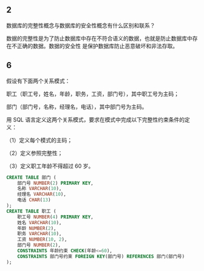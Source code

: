 ## 2

数据库的完整性概念与数据库的安全性概念有什么区别和联系？ 

数据的完整性是为了防止数据库中存在不符合语义的数据，也就是防止数据库中存在不正确的数据。数据的安全性 是保护数据库防止恶意破坏和非法存取。

## 6

假设有下面两个关系模式： 

职工（职工号，姓名，年龄，职务，工资，部门号），其中职工号为主码； 

部门（部门号，名称，经理名，电话），其中部门号为主码。 

用 SQL 语言定义这两个关系模式，要求在模式中完成以下完整性约束条件的定义： 

（1）定义每个模式的主码； 

（2）定义参照完整性； 

（3）定义职工年龄不得超过 60 岁。 

```sql
CREATE TABLE 部门 (
	部门号 NUMBER(2) PRIMARY KEY,
    名称 VARCHAR(10),
    经理名 VARCHAR(10),
    电话 CHAR(13)
);
CREATE TABLE 职工 (
	职工号 NUMBER(4) PRIMARY KEY,
    姓名 VARCHAR(10),
    年龄 NUMBER(2),
    职务 VARCHAR(10),
    工资 NUMBER(10, 2),
    部门号 NUMBER(2),
    CONSTRAINTS 年龄约束 CHECK(年龄<=60),
    CONSTRAINTS 部门号约束 FOREIGN KEY(部门号) REFERENCES 部门(部门号)
);
```

